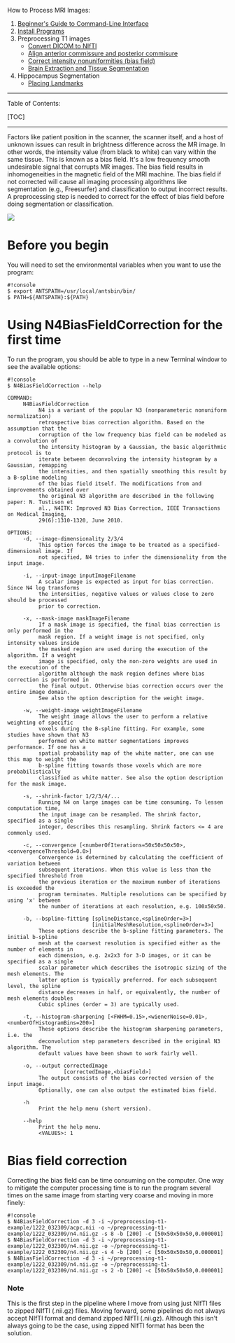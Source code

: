 How to Process MRI Images:

1. [Beginner's Guide to Command-Line Interface](primer)
2. [Install Programs](Home)
3. Preprocessing T1 images
     * [Convert DICOM to NIfTI](dcm2nii)
     * [Align anterior commissure and posterior commisure](acpcdetect)
     * [Correct intensity nonuniformities (bias field)](N4BiasFieldCorrection)
     * [Brain Extraction and Tissue Segmentation](antscorticalthickness)
4. Hippocampus Segmentation
     * [Placing Landmarks](hpc_landmarks)

---------------------------------------

Table of Contents:

[TOC]

---------------------------------------

Factors like patient position in the scanner, the scanner itself, and a host of unknown issues can result in brightness difference across the MR image. In other words, the intensity value (from black to white) can vary within the same tissue. This is known as a bias field. It's a low frequency smooth undesirable signal that corrupts MR images. The bias field results in inhomogeneities in the magnetic field of the MRI machine. The bias field if not corrected will cause all imaging processing algorithms like segmentation (e.g., Freesurfer) and classification to output incorrect results. A preprocessing step is needed to correct for the effect of bias field before doing segmentation or classification. 

![](http://www.slicer.org/slicerWiki/images/thumb/7/77/MRI_Bias_Field_Correction_Slicer3_close_up.png/560px-MRI_Bias_Field_Correction_Slicer3_close_up.png)

# Before you begin

You will need to set the environmental variables when you want to use the program:

```
#!console
$ export ANTSPATH=/usr/local/antsbin/bin/
$ PATH=${ANTSPATH}:${PATH}
```

# Using N4BiasFieldCorrection for the first time

To run the program, you should be able to type in a new Terminal window to see the available options:

```
#!console
$ N4BiasFieldCorrection --help

COMMAND: 
     N4BiasFieldCorrection
          N4 is a variant of the popular N3 (nonparameteric nonuniform normalization) 
          retrospective bias correction algorithm. Based on the assumption that the 
          corruption of the low frequency bias field can be modeled as a convolution of 
          the intensity histogram by a Gaussian, the basic algorithmic protocol is to 
          iterate between deconvolving the intensity histogram by a Gaussian, remapping 
          the intensities, and then spatially smoothing this result by a B-spline modeling 
          of the bias field itself. The modifications from and improvements obtained over 
          the original N3 algorithm are described in the following paper: N. Tustison et 
          al., N4ITK: Improved N3 Bias Correction, IEEE Transactions on Medical Imaging, 
          29(6):1310-1320, June 2010. 

OPTIONS: 
     -d, --image-dimensionality 2/3/4
          This option forces the image to be treated as a specified-dimensional image. If 
          not specified, N4 tries to infer the dimensionality from the input image. 

     -i, --input-image inputImageFilename
          A scalar image is expected as input for bias correction. Since N4 log transforms 
          the intensities, negative values or values close to zero should be processed 
          prior to correction. 

     -x, --mask-image maskImageFilename
          If a mask image is specified, the final bias correction is only performed in the 
          mask region. If a weight image is not specified, only intensity values inside 
          the masked region are used during the execution of the algorithm. If a weight 
          image is specified, only the non-zero weights are used in the execution of the 
          algorithm although the mask region defines where bias correction is performed in 
          the final output. Otherwise bias correction occurs over the entire image domain. 
          See also the option description for the weight image. 

     -w, --weight-image weightImageFilename
          The weight image allows the user to perform a relative weighting of specific 
          voxels during the B-spline fitting. For example, some studies have shown that N3 
          performed on white matter segmentations improves performance. If one has a 
          spatial probability map of the white matter, one can use this map to weight the 
          b-spline fitting towards those voxels which are more probabilistically 
          classified as white matter. See also the option description for the mask image. 

     -s, --shrink-factor 1/2/3/4/...
          Running N4 on large images can be time consuming. To lessen computation time, 
          the input image can be resampled. The shrink factor, specified as a single 
          integer, describes this resampling. Shrink factors <= 4 are commonly used. 

     -c, --convergence [<numberOfIterations=50x50x50x50>,<convergenceThreshold=0.0>]
          Convergence is determined by calculating the coefficient of variation between 
          subsequent iterations. When this value is less than the specified threshold from 
          the previous iteration or the maximum number of iterations is exceeded the 
          program terminates. Multiple resolutions can be specified by using 'x' between 
          the number of iterations at each resolution, e.g. 100x50x50. 

     -b, --bspline-fitting [splineDistance,<splineOrder=3>]
                           [initialMeshResolution,<splineOrder=3>]
          These options describe the b-spline fitting parameters. The initial b-spline 
          mesh at the coarsest resolution is specified either as the number of elements in 
          each dimension, e.g. 2x2x3 for 3-D images, or it can be specified as a single 
          scalar parameter which describes the isotropic sizing of the mesh elements. The 
          latter option is typically preferred. For each subsequent level, the spline 
          distance decreases in half, or equivalently, the number of mesh elements doubles 
          Cubic splines (order = 3) are typically used. 

     -t, --histogram-sharpening [<FWHM=0.15>,<wienerNoise=0.01>,<numberOfHistogramBins=200>]
          These options describe the histogram sharpening parameters, i.e. the 
          deconvolution step parameters described in the original N3 algorithm. The 
          default values have been shown to work fairly well. 

     -o, --output correctedImage
                  [correctedImage,<biasField>]
          The output consists of the bias corrected version of the input image. 
          Optionally, one can also output the estimated bias field. 

     -h 
          Print the help menu (short version). 

     --help 
          Print the help menu. 
          <VALUES>: 1
```

# Bias field correction

Correcting the bias field can be time consuming on the computer. One way to mitigate the computer processing time is to run the program several times on the same image from starting very coarse and moving in more finely:

```
#!console
$ N4BiasFieldCorrection -d 3 -i ~/preprocessing-t1-example/1222_032309/acpc.nii -o ~/preprocessing-t1-example/1222_032309/n4.nii.gz -s 8 -b [200] -c [50x50x50x50,0.000001]
$ N4BiasFieldCorrection -d 3 -i ~/preprocessing-t1-example/1222_032309/n4.nii.gz -o ~/preprocessing-t1-example/1222_032309/n4.nii.gz -s 4 -b [200] -c [50x50x50x50,0.000001]
$ N4BiasFieldCorrection -d 3 -i ~/preprocessing-t1-example/1222_032309/n4.nii.gz -o ~/preprocessing-t1-example/1222_032309/n4.nii.gz -s 2 -b [200] -c [50x50x50x50,0.000001]
```

### Note

This is the first step in the pipeline where I move from using just NIfTI files to zipped NIfTI (.nii.gz) files. Moving forward, some pipelines do not always accept NIfTI format and demand zipped NIfTI (.nii.gz). Although this isn't always going to be the case, using zipped NIfTI format has been the solution.